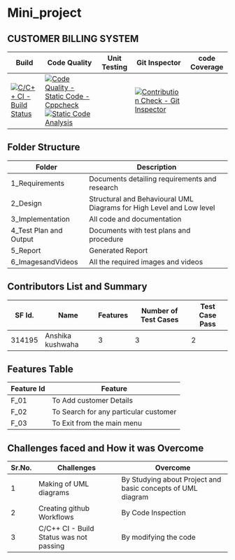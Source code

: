 # Mini_project
## CUSTOMER BILLING SYSTEM

Build | Code Quality | Unit Testing | Git Inspector | code Coverage
------|--------------|--------------|---------------|--------------
[![C/C++ CI - Build Status](https://github.com/kushwahaanshika/Mini_project/actions/workflows/main.yml/badge.svg)](https://github.com/kushwahaanshika/Mini_project/actions/workflows/main.yml)|[![Code Quality - Static Code - Cppcheck](https://github.com/kushwahaanshika/Mini_project/actions/workflows/cpp_check.yml/badge.svg)](https://github.com/kushwahaanshika/Mini_project/actions/workflows/cpp_check.yml) [![Static Code Analysis](https://github.com/kushwahaanshika/Mini_project/actions/workflows/static-code.yml/badge.svg)](https://github.com/kushwahaanshika/Mini_project/actions/workflows/static-code.yml)|  |[![Contribution Check - Git Inspector](https://github.com/kushwahaanshika/Mini_project/actions/workflows/git-inspector.yml/badge.svg)](https://github.com/kushwahaanshika/Mini_project/actions/workflows/git-inspector.yml)|

## Folder Structure
Folder | Description
------- |-----------
1_Requirements|	Documents detailing requirements and research
2_Design |	Structural and Behavioural UML Diagrams for High Level and Low level
3_Implementation|	All code and documentation
4_Test Plan and Output| Documents with test plans and procedure
5_Report	|Generated Report
6_ImagesandVideos|	All the required images and videos

## Contributors List and Summary
SF Id. |	Name |	Features	|	Number of Test Cases|	Test Case Pass
-------|--------|----------|----------------------|---------------
314195| Anshika kushwaha| 3 |     3   |   2

## Features Table
Feature Id |	Feature
-----------|----------
F_01 | To Add customer Details
F_02 | To Search for any particular customer
F_03 | To Exit from the main menu

## Challenges faced and How it was Overcome
Sr.No.| Challenges| Overcome
------|-------------|----------
1     |  Making of UML diagrams	 |By Studying about Project and basic concepts of UML diagram
2     |Creating github Workflows	|By Code Inspection
3     |C/C++ CI - Build Status was not passing	|By modifying the code
